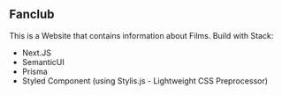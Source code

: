## Fanclub
This is a Website that contains information about Films. Build with Stack:
- Next.JS
- SemanticUI
- Prisma
- Styled Component (using Stylis.js - Lightweight CSS Preprocessor)
